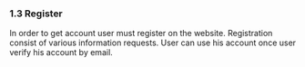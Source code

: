 ### 1.3 Register

In order to get account user must register on the website. Registration consist of various information requests. User can use his account once user verify his account by email.
